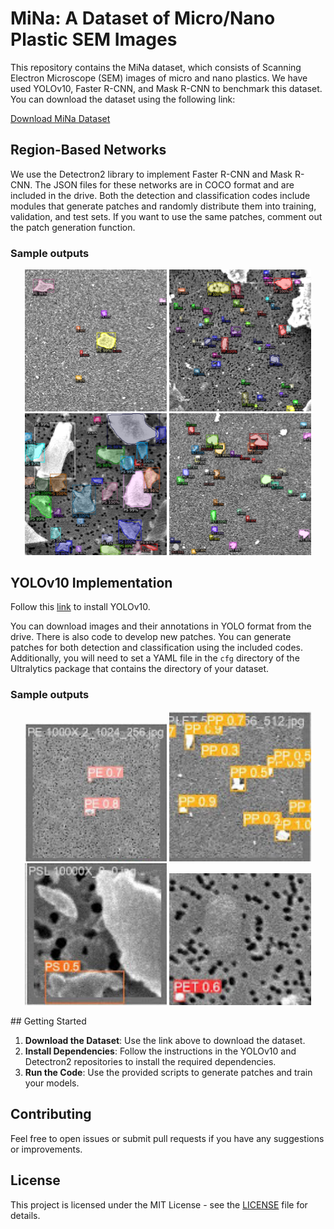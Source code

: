 # MiNa: A Dataset of Micro/Nano Plastic SEM Images

This repository contains the MiNa dataset, which consists of Scanning Electron Microscope (SEM) images of micro and nano plastics. We have used YOLOv10, Faster R-CNN, and Mask R-CNN to benchmark this dataset. You can download the dataset using the following link:

[Download MiNa Dataset](https://drive.google.com/drive/folders/1FSic90KWf_bkYo99IzO3QHRbsC2EXfZk?usp=drive_link)

## Region-Based Networks

We use the Detectron2 library to implement Faster R-CNN and Mask R-CNN. The JSON files for these networks are in COCO format and are included in the drive. Both the detection and classification codes include modules that generate patches and randomly distribute them into training, validation, and test sets. If you want to use the same patches, comment out the patch generation function.

### Sample outputs 

<p align="center">
  <img src="Sample_Images/maskpe.png" alt="MaskRCNN PE sample" width="45%">
  <img src="Sample_Images/maskpp.png" alt="MaskRCNN PP sample" width="45%">
  <br>
  <img src="Sample_Images/maskps.png" alt="MaskRCNN PS sample" width="45%">
  <img src="Sample_Images/maskpet.png" alt="MaskRCNN PET sample" width="45%">
</p>


## YOLOv10 Implementation

Follow this [link](https://github.com/THU-MIG/yolov10) to install YOLOv10.

You can download images and their annotations in YOLO format from the drive. There is also code to develop new patches. You can generate patches for both detection and classification using the included codes. Additionally, you will need to set a YAML file in the `cfg` directory of the Ultralytics package that contains the directory of your dataset.

### Sample outputs 

<p align="center">
  <img src="Sample_Images/yolope.jpg" alt="YOLO PE sample" width="45%">
  <img src="Sample_Images/yolopp.jpg" alt="YOLO PP sample" width="45%">
  <br>
  <img src="Sample_Images/yolops.jpg" alt="YOLO PS sample" width="45%">
  <img src="Sample_Images/yolopet.jpg" alt="YOLO PET sample" width="45%">
</p>
## Getting Started

1. **Download the Dataset**: Use the link above to download the dataset.
2. **Install Dependencies**: Follow the instructions in the YOLOv10 and Detectron2 repositories to install the required dependencies.
3. **Run the Code**: Use the provided scripts to generate patches and train your models.

## Contributing

Feel free to open issues or submit pull requests if you have any suggestions or improvements.

## License

This project is licensed under the MIT License - see the [LICENSE](LICENSE) file for details.
